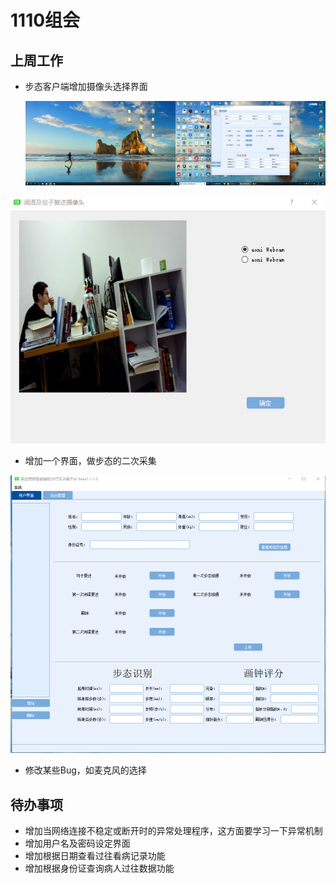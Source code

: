# 1110组会

## 上周工作

- 步态客户端增加摄像头选择界面

  ![屏幕截图(11.png)](11.png)

![1541759635609](1541759635609.png)

- 增加一个界面，做步态的二次采集

![1541759747153](1541759747153.png)

- 修改某些Bug，如麦克风的选择



## 待办事项

- 增加当网络连接不稳定或断开时的异常处理程序，这方面要学习一下异常机制
- 增加用户名及密码设定界面
- 增加根据日期查看过往看病记录功能
- 增加根据身份证查询病人过往数据功能